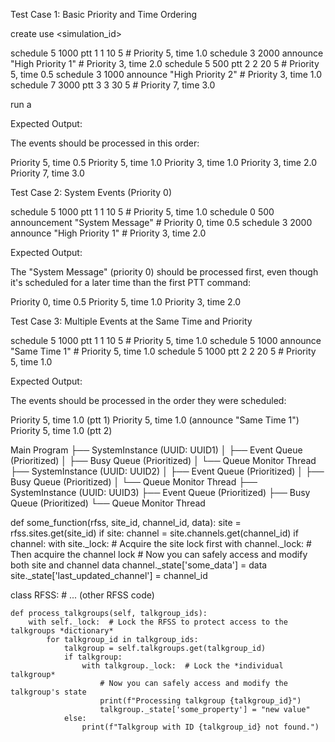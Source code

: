 Test Case 1: Basic Priority and Time Ordering

create
use <simulation_id>

schedule 5 1000 ptt 1 1 10 5      # Priority 5, time 1.0
schedule 3 2000 announce "High Priority 1" # Priority 3, time 2.0
schedule 5 500 ptt 2 2 20 5      # Priority 5, time 0.5
schedule 3 1000 announce "High Priority 2" # Priority 3, time 1.0
schedule 7 3000 ptt 3 3 30 5      # Priority 7, time 3.0

run a

Expected Output:

The events should be processed in this order:

Priority 5, time 0.5
Priority 5, time 1.0
Priority 3, time 1.0
Priority 3, time 2.0
Priority 7, time 3.0


Test Case 2: System Events (Priority 0)

schedule 5 1000 ptt 1 1 10 5      # Priority 5, time 1.0
schedule 0 500 announcement "System Message" # Priority 0, time 0.5
schedule 3 2000 announce "High Priority 1" # Priority 3, time 2.0

Expected Output:

The "System Message" (priority 0) should be processed first, even though it's scheduled for a later time than the first PTT command:

Priority 0, time 0.5
Priority 5, time 1.0
Priority 3, time 2.0

Test Case 3: Multiple Events at the Same Time and Priority

schedule 5 1000 ptt 1 1 10 5      # Priority 5, time 1.0
schedule 5 1000 announce "Same Time 1" # Priority 5, time 1.0
schedule 5 1000 ptt 2 2 20 5      # Priority 5, time 1.0

Expected Output:

The events should be processed in the order they were scheduled:

Priority 5, time 1.0 (ptt 1)
Priority 5, time 1.0 (announce "Same Time 1")
Priority 5, time 1.0 (ptt 2)


Main Program
  ├── SystemInstance (UUID: UUID1)
  │     ├── Event Queue (Prioritized)
  │     ├── Busy Queue (Prioritized)
  │     └── Queue Monitor Thread
  ├── SystemInstance (UUID: UUID2)
  │     ├── Event Queue (Prioritized)
  │     ├── Busy Queue (Prioritized)
  │     └── Queue Monitor Thread
  ├── SystemInstance (UUID: UUID3)
        ├── Event Queue (Prioritized)
        ├── Busy Queue (Prioritized)
        └── Queue Monitor Thread


def some_function(rfss, site_id, channel_id, data):
    site = rfss.sites.get(site_id)
    if site:
        channel = site.channels.get(channel_id)
        if channel:
            with site._lock: # Acquire the site lock first
                with channel._lock: # Then acquire the channel lock
                    # Now you can safely access and modify both site and channel data
                    channel._state['some_data'] = data
                    site._state['last_updated_channel'] = channel_id

class RFSS:
    # ... (other RFSS code)

    def process_talkgroups(self, talkgroup_ids):
        with self._lock:  # Lock the RFSS to protect access to the talkgroups *dictionary*
            for talkgroup_id in talkgroup_ids:
                talkgroup = self.talkgroups.get(talkgroup_id)
                if talkgroup:
                    with talkgroup._lock:  # Lock the *individual talkgroup*
                        # Now you can safely access and modify the talkgroup's state
                        print(f"Processing talkgroup {talkgroup_id}")
                        talkgroup._state['some_property'] = "new value"
                else:
                    print(f"Talkgroup with ID {talkgroup_id} not found.")